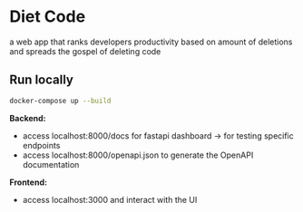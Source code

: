 # Diet Code

a web app that ranks developers productivity based on amount of deletions and spreads the gospel of deleting code

## Run locally

```sh
docker-compose up --build
```

**Backend:**

- access localhost:8000/docs for fastapi dashboard -> for testing specific endpoints
- access localhost:8000/openapi.json to generate the OpenAPI documentation

**Frontend:**

- access localhost:3000 and interact with the UI
